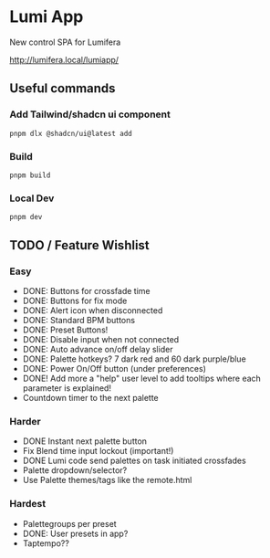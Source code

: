 # Lumi App

New control SPA for Lumifera

http://lumifera.local/lumiapp/

## Useful commands

### Add Tailwind/shadcn ui component
```shell
pnpm dlx @shadcn/ui@latest add
```

### Build
```shell
pnpm build
```

### Local Dev
```shell
pnpm dev
```

## TODO / Feature Wishlist
### Easy
* DONE: Buttons for crossfade time
* DONE: Buttons for fix mode
* DONE: Alert icon when disconnected
* DONE: Standard BPM buttons
* DONE: Preset Buttons!
* DONE: Disable input when not connected
* DONE: Auto advance on/off delay slider
* DONE: Palette hotkeys? 7 dark red and 60 dark purple/blue
* DONE: Power On/Off button (under preferences)
* DONE! Add more a "help" user level to add tooltips where each parameter is explained!
* Countdown timer to the next palette

### Harder
* DONE Instant next palette button
* Fix Blend time input lockout (important!)
* DONE Lumi code send palettes on task initiated crossfades
* Palette dropdown/selector?
* Use Palette themes/tags like the remote.html

### Hardest
* Palettegroups per preset
* DONE: User presets in app?
* Taptempo??

